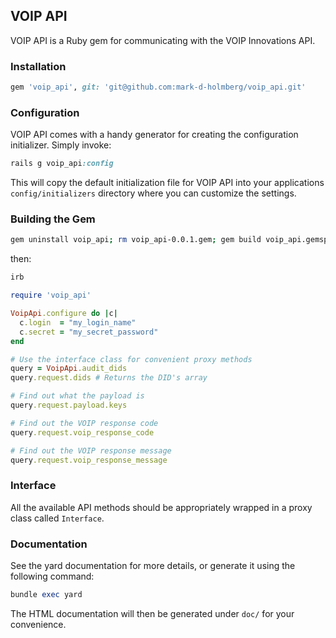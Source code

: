 ## VOIP API

VOIP API is a Ruby gem for communicating with the VOIP Innovations API.

### Installation

```ruby
gem 'voip_api', git: 'git@github.com:mark-d-holmberg/voip_api.git'
```

### Configuration

VOIP API comes with a handy generator for creating the configuration initializer. Simply invoke:

```ruby
rails g voip_api:config
```

This will copy the default initialization file for VOIP API into your applications `config/initializers` directory
where you can customize the settings.


### Building the Gem

```sh
gem uninstall voip_api; rm voip_api-0.0.1.gem; gem build voip_api.gemspec; gem install voip_api;
```

then:

```sh
irb
```

```ruby
require 'voip_api'

VoipApi.configure do |c|
  c.login  = "my_login_name"
  c.secret = "my_secret_password"
end

# Use the interface class for convenient proxy methods
query = VoipApi.audit_dids
query.request.dids # Returns the DID's array

# Find out what the payload is
query.request.payload.keys

# Find out the VOIP response code
query.request.voip_response_code

# Find out the VOIP response message
query.request.voip_response_message
```

### Interface

All the available API methods should be appropriately wrapped in a proxy class called `Interface`.

### Documentation

See the yard documentation for more details, or generate it using the following command:

```ruby
bundle exec yard
```

The HTML documentation will then be generated under `doc/` for your convenience.
